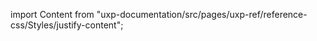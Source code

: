 
import Content from "uxp-documentation/src/pages/uxp-ref/reference-css/Styles/justify-content";

<Content query="product=xd"/>
